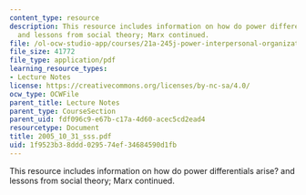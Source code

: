 ```yaml
---
content_type: resource
description: This resource includes information on how do power differentials arise?
  and lessons from social theory; Marx continued.
file: /ol-ocw-studio-app/courses/21a-245j-power-interpersonal-organizational-and-global-dimensions-fall-2005/1f9523b38ddd029574ef34684590d1fb_2005_10_31_sss.pdf
file_size: 41772
file_type: application/pdf
learning_resource_types:
- Lecture Notes
license: https://creativecommons.org/licenses/by-nc-sa/4.0/
ocw_type: OCWFile
parent_title: Lecture Notes
parent_type: CourseSection
parent_uid: fdf096c9-e67b-c17a-4d60-acec5cd2ead4
resourcetype: Document
title: 2005_10_31_sss.pdf
uid: 1f9523b3-8ddd-0295-74ef-34684590d1fb
---
```

This resource includes information on how do power differentials arise? and lessons from social theory; Marx continued.